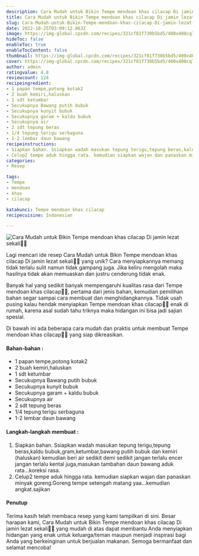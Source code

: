 ```yaml
---
description: Cara Mudah untuk Bikin Tempe mendoan khas cilacap Di jamin lezat sekali"
title: Cara Mudah untuk Bikin Tempe mendoan khas cilacap Di jamin lezat sekali
slug: Cara-Mudah-untuk-Bikin-Tempe-mendoan-khas-cilacap-Di-jamin-lezat-sekali
date: 2022-10-25T03:09:12.063Z
image: https://img-global.cpcdn.com/recipes/321cf81f730b5bd5/400x400cq70/photo.jpg
hideToc: false
enableToc: true
enableTocContent: false
thumbnail: https://img-global.cpcdn.com/recipes/321cf81f730b5bd5/400x400cq70/photo.jpg
cover: https://img-global.cpcdn.com/recipes/321cf81f730b5bd5/400x400cq70/photo.jpg
author: admin
ratingvalue: 4.8
reviewcount: 124
recipeingredient:
- 1 papan tempe,potong kotak2
- 2 buah kemiri,haluskan
- 1 sdt ketumbar
- Secukupnya Bawang putih bubuk
- Secukupnya kunyit bubuk
- Secukupnya garam + kaldu bubuk
- Secukupnya air
- 2 sdt tepung beras
- 1/4 tepung terigu serbaguna
- 1-2 lembar daun bawang
recipeinstructions:
- Siapkan bahan. Ssiapkan wadah masukan tepung terigu,tepung beras,kaldu bubuk,gram,ketumbar,bawang putih bubuk dan kemiri (haluskan) kemudian beri air sedikit demi sedikit jangan terlalu encer jangan terlalu kental juga,masukan tambahan daun bawang aduk rata...koreksi rasa.
- Celup2 tempe aduk hingga rata. kemudian siapkan wajan dan panaskan minyak goreng.Goreng tempe setengah matang yaa...kemudian angkat.sajikan
categories:
- Resep

tags:
- Tempe
- mendoan
- khas
- cilacap

katakunci: Tempe mendoan khas cilacap
recipecuisine: Indonesian

---
```


![Cara Mudah untuk Bikin Tempe mendoan khas cilacap Di jamin lezat sekali👩‍🍳](https://img-global.cpcdn.com/recipes/321cf81f730b5bd5/400x400cq70/photo.jpg)

Lagi mencari ide resep Cara Mudah untuk Bikin Tempe mendoan khas cilacap Di jamin lezat sekali👩‍🍳 yang unik? Cara menyiapkannya memang tidak terlalu sulit namun tidak gampang juga. Jika keliru mengolah maka hasilnya tidak akan memuaskan dan justru cenderung tidak enak.

Banyak hal yang sedikit banyak mempengaruhi kualitas rasa dari Tempe mendoan khas cilacap👩‍🍳, pertama dari jenis bahan, kemudian pemilihan bahan segar sampai cara membuat dan menghidangkannya. Tidak usah pusing kalau hendak menyiapkan Tempe mendoan khas cilacap👩‍🍳 enak di rumah, karena asal sudah tahu triknya maka hidangan ini bisa jadi sajian spesial.

Di bawah ini ada beberapa cara mudah dan praktis untuk membuat Tempe mendoan khas cilacap👩‍🍳 yang siap dikreasikan.

<!--inarticleads1-->

#### Bahan-bahan :

- 1 papan tempe,potong kotak2
- 2 buah kemiri,haluskan
- 1 sdt ketumbar
- Secukupnya Bawang putih bubuk
- Secukupnya kunyit bubuk
- Secukupnya garam + kaldu bubuk
- Secukupnya air
- 2 sdt tepung beras
- 1/4 tepung terigu serbaguna
- 1-2 lembar daun bawang

<!--inarticleads2-->

#### Langkah-langkah membuat :

1. Siapkan bahan. Ssiapkan wadah masukan tepung terigu,tepung beras,kaldu bubuk,gram,ketumbar,bawang putih bubuk dan kemiri (haluskan) kemudian beri air sedikit demi sedikit jangan terlalu encer jangan terlalu kental juga,masukan tambahan daun bawang aduk rata...koreksi rasa.
1. Celup2 tempe aduk hingga rata. kemudian siapkan wajan dan panaskan minyak goreng.Goreng tempe setengah matang yaa...kemudian angkat.sajikan

#### Penutup

Terima kasih telah membaca resep yang kami tampilkan di sini. Besar harapan kami, Cara Mudah untuk Bikin Tempe mendoan khas cilacap Di jamin lezat sekali👩‍🍳 yang mudah di atas dapat membantu Anda menyiapkan hidangan yang enak untuk keluarga/teman maupun menjadi inspirasi bagi Anda yang berkeinginan untuk berjualan makanan. Semoga bermanfaat dan selamat mencoba!